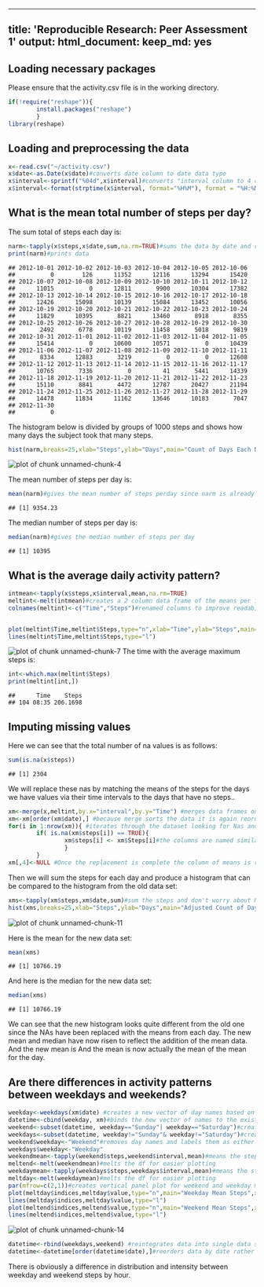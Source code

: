 
---
title: 'Reproducible Research: Peer Assessment 1'
output:
  html_document:
    keep_md: yes
---

## Loading necessary packages 
Please ensure that the activity.csv file is in the working directory.

```r
if(!require("reshape")){
        install.packages("reshape")
        }
library(reshape)
```
## Loading and preprocessing the data

```r
x<-read.csv("~/activity.csv")
x$date<-as.Date(x$date)#converts date column to date data type
x$interval<-sprintf("%04d",x$interval)#converts "interval column to 4 characters"
x$interval<-format(strptime(x$interval, format="%H%M"), format = "%H:%M")#converts interval to time
```
## What is the mean total number of steps per day?

The sum total of steps each day is:


```r
narm<-tapply(x$steps,x$date,sum,na.rm=TRUE)#sums the data by date and removes NAs 
print(narm)#prints data
```

```
## 2012-10-01 2012-10-02 2012-10-03 2012-10-04 2012-10-05 2012-10-06 
##          0        126      11352      12116      13294      15420 
## 2012-10-07 2012-10-08 2012-10-09 2012-10-10 2012-10-11 2012-10-12 
##      11015          0      12811       9900      10304      17382 
## 2012-10-13 2012-10-14 2012-10-15 2012-10-16 2012-10-17 2012-10-18 
##      12426      15098      10139      15084      13452      10056 
## 2012-10-19 2012-10-20 2012-10-21 2012-10-22 2012-10-23 2012-10-24 
##      11829      10395       8821      13460       8918       8355 
## 2012-10-25 2012-10-26 2012-10-27 2012-10-28 2012-10-29 2012-10-30 
##       2492       6778      10119      11458       5018       9819 
## 2012-10-31 2012-11-01 2012-11-02 2012-11-03 2012-11-04 2012-11-05 
##      15414          0      10600      10571          0      10439 
## 2012-11-06 2012-11-07 2012-11-08 2012-11-09 2012-11-10 2012-11-11 
##       8334      12883       3219          0          0      12608 
## 2012-11-12 2012-11-13 2012-11-14 2012-11-15 2012-11-16 2012-11-17 
##      10765       7336          0         41       5441      14339 
## 2012-11-18 2012-11-19 2012-11-20 2012-11-21 2012-11-22 2012-11-23 
##      15110       8841       4472      12787      20427      21194 
## 2012-11-24 2012-11-25 2012-11-26 2012-11-27 2012-11-28 2012-11-29 
##      14478      11834      11162      13646      10183       7047 
## 2012-11-30 
##          0
```
The histogram below is divided by groups of 1000 steps and shows how many days the subject took that many steps.

```r
hist(narm,breaks=25,xlab="Steps",ylab="Days",main="Count of Days Each Number of Steps Are Taken",xlim=c(0,25000),col="Red")#creates histogram of days each steps are walked with buckets of 1000 steps.
```

![plot of chunk unnamed-chunk-4](figure/unnamed-chunk-4-1.png) 

The mean number of steps per day is:


```r
mean(narm)#gives the mean number of steps perday since narm is already the sum total of steps by date.
```

```
## [1] 9354.23
```
The median number of steps per day is:

```r
median(narm)#gives the median number of steps per day
```

```
## [1] 10395
```
## What is the average daily activity pattern?

```r
intmean<-tapply(x$steps,x$interval,mean,na.rm=TRUE)
meltint<-melt(intmean)#creates a 2 column data frame of the means per interval
colnames(meltint)<-c("Time","Steps")#renamed columns to improve readability of code


plot(meltint$Time,meltint$Steps,type="n",xlab="Time",ylab="Steps",main="Mean Steps Over Time")#creates time series plot
lines(meltint$Time,meltint$Steps,type="l")
```

![plot of chunk unnamed-chunk-7](figure/unnamed-chunk-7-1.png) 
The time with the average maximum steps is: 

```r
int<-which.max(meltint$Steps)
print(meltint[int,])
```

```
##      Time    Steps
## 104 08:35 206.1698
```
## Imputing missing values
Here we can see that the total number of na values is as follows:

```r
sum(is.na(x$steps))
```

```
## [1] 2304
```
We will replace these nas by matching the means of the steps for the days we have values via their time intervals to the days that have no steps..  

```r
xm<-merge(x,meltint,by.x="interval",by.y="Time") #merges data frames on interval
xm<-xm[order(xm$date),] #because merge sorts the data it is again reordered by date. 
for(i in 1:nrow(xm)){ #iterates through the dataset looking for Nas and replacing them with the equivelant mean from the new column we created.
        if( is.na(xm$steps[i]) == TRUE){
                xm$steps[i] <- xm$Steps[i]#the columns are named similarly but the new column with means is capitalized to prevent confusion
                }
        }
xm[,4]<-NULL #Once the replacement is complete the column of means is removed leaving a duplicate data set to the first with the NAs filled in by the interval means
```
Then we will sum the steps for each day and produce a histogram that can be compared to the histogram from the old data set:  

```r
xms<-tapply(xm$steps,xm$date,sum)#sum the steps and don't worry about NAs since there are none now.
hist(xms,breaks=25,xlab="Steps",ylab="Days",main="Adjusted Count of Days Each Number of Steps Are Taken",xlim=c(0,25000), ylim=c(0,20),col="Blue")#The new histogram
```

![plot of chunk unnamed-chunk-11](figure/unnamed-chunk-11-1.png) 

Here is the mean for the new data set:


```r
mean(xms)
```

```
## [1] 10766.19
```

And here is the median for the new data set:



```r
median(xms)
```

```
## [1] 10766.19
```


We can see that the new histogram looks quite different from the old one since the NAs have been replaced with the means from each day. The new mean and median have now risen to reflect the addition of the mean data. And the new mean is And the mean is now actually the mean of the mean for the day.

## Are there differences in activity patterns between weekdays and weekends?

```r
weekday<-weekdays(xm$date) #creates a new vector of day names based on the dates
datetime<-cbind(weekday, xm)#binds the new vector of names to the existing data
weekend<-subset(datetime, weekday=="Sunday"| weekday=="Saturday")#creates new df with weekend days
weekdays<-subset(datetime, weekday!="Sunday"& weekday!="Saturday")#creates new df with weekday days
weekend$weekday<-"Weekend"#removes day names and labels them as either weekday or weekend depending on which one they are.
weekdays$weekday<-"Weekday"
weekendmean<-tapply(weekend$steps,weekend$interval,mean)#means the steps per interval for weekends.
meltend<-melt(weekendmean)#melts the df for easier plotting
weekdaymean<-tapply(weekdays$steps,weekdays$interval,mean)#means the steps per interval for weekdays.
meltday<-melt(weekdaymean)#melts the df for easier plotting
par(mfrow=c(2,1))#creates vertical panel plot for weekend and weekday mean activity.
plot(meltday$indices,meltday$value,type="n",main="Weekday Mean Steps",xlab="Time",ylab="Steps")
lines(meltday$indices,meltday$value,type="l")
plot(meltend$indices,meltend$value,type="n",main="Weekend Mean Steps",xlab="Time",ylab="Steps")
lines(meltend$indices,meltend$value,type="l")
```

![plot of chunk unnamed-chunk-14](figure/unnamed-chunk-14-1.png) 

```r
datetime<-rbind(weekdays,weekend) #reintegrates data into single data set for further study.
datetime<-datetime[order(datetime$date),]#reorders data by date rather than by weekday weekend.
```

There is obviously a difference in distribution and intensity between weekday and weekend steps by hour. 
